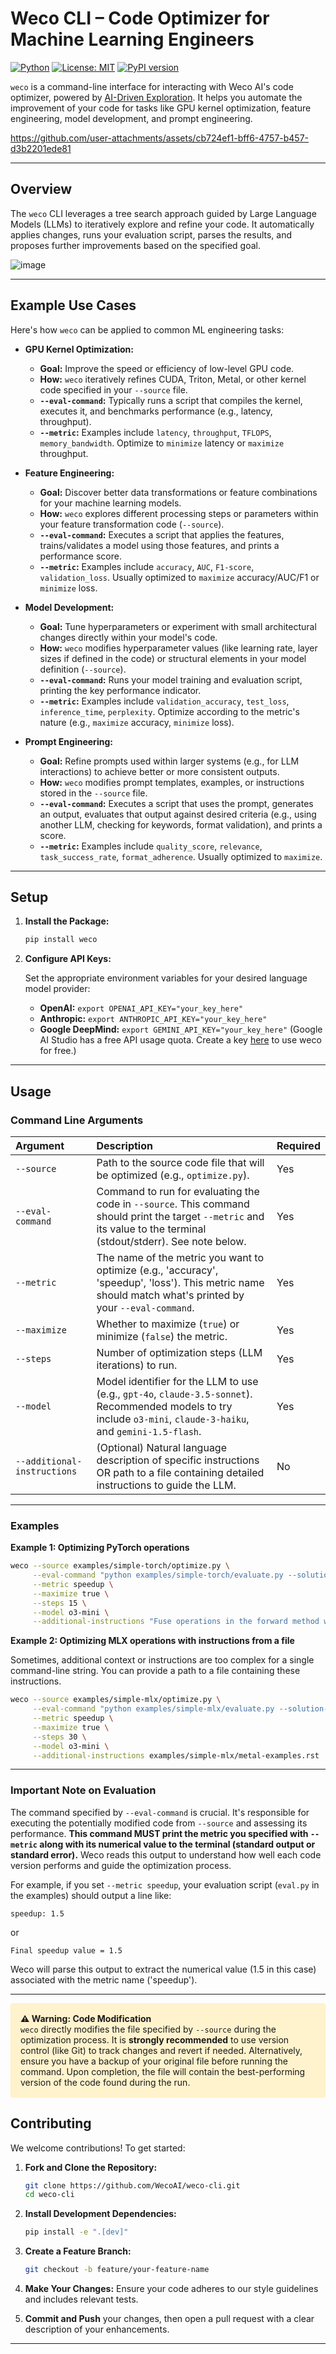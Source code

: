 # Weco CLI – Code Optimizer for Machine Learning Engineers

[![Python](https://img.shields.io/badge/Python-3.12.0-blue)](https://www.python.org)
[![License: MIT](https://img.shields.io/badge/License-MIT-green.svg)](LICENSE)
[![PyPI version](https://badge.fury.io/py/weco.svg)](https://badge.fury.io/py/weco)

`weco` is a command-line interface for interacting with Weco AI's code optimizer, powered by [AI-Driven Exploration](https://arxiv.org/abs/2502.13138). It helps you automate the improvement of your code for tasks like GPU kernel optimization, feature engineering, model development, and prompt engineering.

https://github.com/user-attachments/assets/cb724ef1-bff6-4757-b457-d3b2201ede81

---

## Overview

The `weco` CLI leverages a tree search approach guided by Large Language Models (LLMs) to iteratively explore and refine your code. It automatically applies changes, runs your evaluation script, parses the results, and proposes further improvements based on the specified goal.

![image](https://github.com/user-attachments/assets/a6ed63fa-9c40-498e-aa98-a873e5786509)

---

## Example Use Cases

Here's how `weco` can be applied to common ML engineering tasks:

*   **GPU Kernel Optimization:**
    *   **Goal:** Improve the speed or efficiency of low-level GPU code.
    *   **How:** `weco` iteratively refines CUDA, Triton, Metal, or other kernel code specified in your `--source` file.
    *   **`--eval-command`:** Typically runs a script that compiles the kernel, executes it, and benchmarks performance (e.g., latency, throughput).
    *   **`--metric`:** Examples include `latency`, `throughput`, `TFLOPS`, `memory_bandwidth`. Optimize to `minimize` latency or `maximize` throughput.

*   **Feature Engineering:**
    *   **Goal:** Discover better data transformations or feature combinations for your machine learning models.
    *   **How:** `weco` explores different processing steps or parameters within your feature transformation code (`--source`).
    *   **`--eval-command`:** Executes a script that applies the features, trains/validates a model using those features, and prints a performance score.
    *   **`--metric`:** Examples include `accuracy`, `AUC`, `F1-score`, `validation_loss`. Usually optimized to `maximize` accuracy/AUC/F1 or `minimize` loss.

*   **Model Development:**
    *   **Goal:** Tune hyperparameters or experiment with small architectural changes directly within your model's code.
    *   **How:** `weco` modifies hyperparameter values (like learning rate, layer sizes if defined in the code) or structural elements in your model definition (`--source`).
    *   **`--eval-command`:** Runs your model training and evaluation script, printing the key performance indicator.
    *   **`--metric`:** Examples include `validation_accuracy`, `test_loss`, `inference_time`, `perplexity`. Optimize according to the metric's nature (e.g., `maximize` accuracy, `minimize` loss).

*   **Prompt Engineering:**
    *   **Goal:** Refine prompts used within larger systems (e.g., for LLM interactions) to achieve better or more consistent outputs.
    *   **How:** `weco` modifies prompt templates, examples, or instructions stored in the `--source` file.
    *   **`--eval-command`:** Executes a script that uses the prompt, generates an output, evaluates that output against desired criteria (e.g., using another LLM, checking for keywords, format validation), and prints a score.
    *   **`--metric`:** Examples include `quality_score`, `relevance`, `task_success_rate`, `format_adherence`. Usually optimized to `maximize`.

---


## Setup

1.  **Install the Package:**

    ```bash
    pip install weco
    ```

2.  **Configure API Keys:**

    Set the appropriate environment variables for your desired language model provider:

    -   **OpenAI:** `export OPENAI_API_KEY="your_key_here"`
    -   **Anthropic:** `export ANTHROPIC_API_KEY="your_key_here"`
    -   **Google DeepMind:** `export GEMINI_API_KEY="your_key_here"` (Google AI Studio has a free API usage quota. Create a key [here](https://aistudio.google.com/apikey) to use weco for free.)

---

## Usage

### Command Line Arguments

| Argument                    | Description                                                                                                                                                              | Required |
| :-------------------------- | :----------------------------------------------------------------------------------------------------------------------------------------------------------------------- | :------- |
| `--source`                  | Path to the source code file that will be optimized (e.g., `optimize.py`).                                                                                               | Yes      |
| `--eval-command`            | Command to run for evaluating the code in `--source`. This command should print the target `--metric` and its value to the terminal (stdout/stderr). See note below. | Yes      |
| `--metric`                  | The name of the metric you want to optimize (e.g., 'accuracy', 'speedup', 'loss'). This metric name should match what's printed by your `--eval-command`.            | Yes      |
| `--maximize`                | Whether to maximize (`true`) or minimize (`false`) the metric.                                                                                                           | Yes      |
| `--steps`                   | Number of optimization steps (LLM iterations) to run.                                                                                                                    | Yes      |
| `--model`                   | Model identifier for the LLM to use (e.g., `gpt-4o`, `claude-3.5-sonnet`). Recommended models to try include `o3-mini`, `claude-3-haiku`, and `gemini-1.5-flash`.        | Yes      |
| `--additional-instructions` | (Optional) Natural language description of specific instructions OR path to a file containing detailed instructions to guide the LLM.                                       | No       |

---
### Examples

**Example 1: Optimizing PyTorch operations**

```bash
weco --source examples/simple-torch/optimize.py \
     --eval-command "python examples/simple-torch/evaluate.py --solution-path examples/simple-torch/optimize.py --device mps" \
     --metric speedup \
     --maximize true \
     --steps 15 \
     --model o3-mini \
     --additional-instructions "Fuse operations in the forward method while ensuring the max float deviation remains small. Maintain the same format of the code."
```

**Example 2: Optimizing MLX operations with instructions from a file**

Sometimes, additional context or instructions are too complex for a single command-line string. You can provide a path to a file containing these instructions.

```bash
weco --source examples/simple-mlx/optimize.py \
     --eval-command "python examples/simple-mlx/evaluate.py --solution-path examples/simple-mlx/optimize.py" \
     --metric speedup \
     --maximize true \
     --steps 30 \
     --model o3-mini \
     --additional-instructions examples/simple-mlx/metal-examples.rst
```

---


### Important Note on Evaluation

The command specified by `--eval-command` is crucial. It's responsible for executing the potentially modified code from `--source` and assessing its performance. **This command MUST print the metric you specified with `--metric` along with its numerical value to the terminal (standard output or standard error).** Weco reads this output to understand how well each code version performs and guide the optimization process.

For example, if you set `--metric speedup`, your evaluation script (`eval.py` in the examples) should output a line like:

```
speedup: 1.5
```

or

```
Final speedup value = 1.5
```

Weco will parse this output to extract the numerical value (1.5 in this case) associated with the metric name ('speedup').

---



<div style="background-color: #fff3cd; border: 1px solid #ffeeba; padding: 15px; border-radius: 4px; margin-bottom: 15px;">
  <strong>⚠️ Warning: Code Modification</strong><br>
  <code>weco</code> directly modifies the file specified by <code>--source</code> during the optimization process. It is <strong>strongly recommended</strong> to use version control (like Git) to track changes and revert if needed. Alternatively, ensure you have a backup of your original file before running the command. Upon completion, the file will contain the best-performing version of the code found during the run.
</div>

## Contributing

We welcome contributions! To get started:

1.  **Fork and Clone the Repository:**
    ```bash
    git clone https://github.com/WecoAI/weco-cli.git
    cd weco-cli
    ```

2.  **Install Development Dependencies:**
    ```bash
    pip install -e ".[dev]"
    ```

3.  **Create a Feature Branch:**
    ```bash
    git checkout -b feature/your-feature-name
    ```

4.  **Make Your Changes:** Ensure your code adheres to our style guidelines and includes relevant tests.

5.  **Commit and Push** your changes, then open a pull request with a clear description of your enhancements.

---
